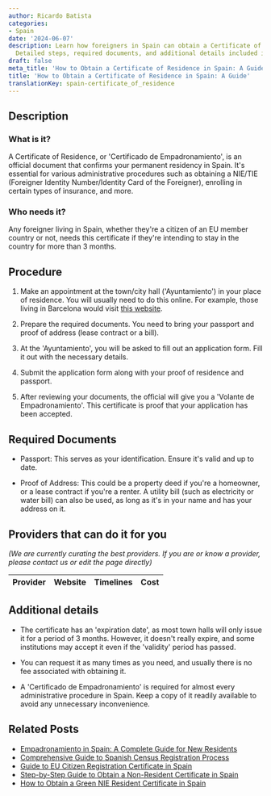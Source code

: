 ```yaml
---
author: Ricardo Batista
categories:
- Spain
date: '2024-06-07'
description: Learn how foreigners in Spain can obtain a Certificate of Residence.
  Detailed steps, required documents, and additional details included in the guide.
draft: false
meta_title: 'How to Obtain a Certificate of Residence in Spain: A Guide'
title: 'How to Obtain a Certificate of Residence in Spain: A Guide'
translationKey: spain-certificate_of_residence
---
```


## Description
### What is it?
A Certificate of Residence, or 'Certificado de Empadronamiento', is an official document that confirms your permanent residency in Spain. It's essential for various administrative procedures such as obtaining a NIE/TIE (Foreigner Identity Number/Identity Card of the Foreigner), enrolling in certain types of insurance, and more.

### Who needs it?
Any foreigner living in Spain, whether they're a citizen of an EU member country or not, needs this certificate if they're intending to stay in the country for more than 3 months.

## Procedure

1. Make an appointment at the town/city hall ('Ayuntamiento') in your place of residence. You will usually need to do this online. For example, those living in Barcelona would visit [this website](https://w30.bcn.cat/APPS/portaltramits/portal/channel/default.html?stpid=20010000721).

2. Prepare the required documents. You need to bring your passport and proof of address (lease contract or a bill).

3. At the 'Ayuntamiento', you will be asked to fill out an application form. Fill it out with the necessary details.

4. Submit the application form along with your proof of residence and passport.

5. After reviewing your documents, the official will give you a 'Volante de Empadronamiento'. This certificate is proof that your application has been accepted.

## Required Documents

- Passport: This serves as your identification. Ensure it's valid and up to date.

- Proof of Address: This could be a property deed if you're a homeowner, or a lease contract if you're a renter. A utility bill (such as electricity or water bill) can also be used, as long as it's in your name and has your address on it.

## Providers that can do it for you

_(We are currently curating the best providers. If you are or know a provider, please contact us or edit the page directly)_

| Provider        |     Website     |     Timelines    |       Cost      |
| :-------------: | :-------------: |  :-------------: | :-------------: |

## Additional details

- The certificate has an 'expiration date', as most town halls will only issue it for a period of 3 months. However, it doesn't really expire, and some institutions may accept it even if the 'validity' period has passed.

- You can request it as many times as you need, and usually there is no fee associated with obtaining it.

- A 'Certificado de Empadronamiento' is required for almost every administrative procedure in Spain. Keep a copy of it readily available to avoid any unnecessary inconvenience.

## Related Posts

- [Empadronamiento in Spain: A Complete Guide for New Residents](https://tramitit.com/english/guides/spain/empadronamiento/)
- [Comprehensive Guide to Spanish Census Registration Process](https://tramitit.com/english/guides/spain/census_registration/)
- [Guide to EU Citizen Registration Certificate in Spain](https://tramitit.com/english/guides/spain/certificate_of_registration_of_eu_citizen/)
- [Step-by-Step Guide to Obtain a Non-Resident Certificate in Spain](https://tramitit.com/english/guides/spain/non-resident_certificate/)
- [How to Obtain a Green NIE Resident Certificate in Spain](https://tramitit.com/english/guides/spain/resident_certificate/)